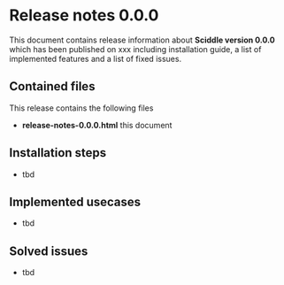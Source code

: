 # Release notes 0.0.0

This document contains release information about **Sciddle version 0.0.0** which has been published on xxx including installation guide, a list of implemented features and a list of fixed issues. 

## Contained files

This release contains the following files

* **release-notes-0.0.0.html** this document

## Installation steps

* tbd

## Implemented usecases

* tbd

## Solved issues

* tbd
